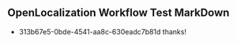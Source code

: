 ## OpenLocalization Workflow Test MarkDown
* 313b67e5-0bde-4541-aa8c-630eadc7b81d thanks!

<!--HONumber=Jul16_HO3-->


